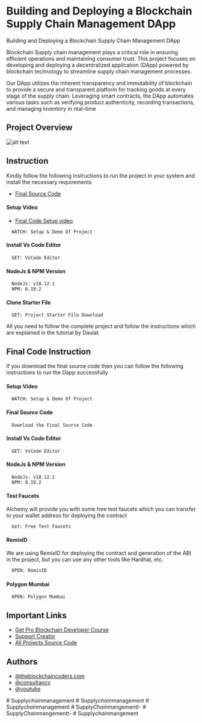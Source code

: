 
# Building and Deploying a Blockchain Supply Chain Management DApp

Building and Deploying a Blockchain Supply Chain Management DApp

Blockchain Supply chain management plays a critical role in ensuring efficient operations and maintaining consumer trust. This project focuses on developing and deploying a decentralized application (DApp) powered by blockchain technology to streamline supply chain management processes.

Our DApp utilizes the inherent transparency and immutability of blockchain to provide a secure and transparent platform for tracking goods at every stage of the supply chain. Leveraging smart contracts, the DApp automates various tasks such as verifying product authenticity, recording transactions, and managing inventory in real-time

## Project Overview

![alt text](https://www.daulathussain.com/wp-content/uploads/2023/09/tracking.png)

## Instruction

Kindly follow the following Instructions to run the project in your system and install the necessary requirements


- [Final Source Code](https://www.theblockchaincoders.com/sourceCode/supply-chain-management-project-source-code)

#### Setup Video
- [Final Code Setup video](https://www.youtube.com/watch?v=LlX-39ywxsU)

```https://code.visualstudio.com/download
  WATCH: Setup & Demo Of Project
```

#### Install Vs Code Editor

```https://code.visualstudio.com/download
  GET: VsCode Editor
```

#### NodeJs & NPM Version

```https://nodejs.org/en/download
  NodeJs: v18.12.1
  NPM: 8.19.2
```

#### Clone Starter File

```https://github.com/daulathussain/Airdrop-Crypto-Starter-File
  GET: Project Starter File Download
```


All you need to follow the complete project and follow the instructions which are explained in the tutorial by Daulat

## Final Code Instruction

If you download the final source code then you can follow the following instructions to run the Dapp successfully

#### Setup Video

```https://code.visualstudio.com/download
  WATCH: Setup & Demo Of Project
```

#### Final Source Code

```https://www.theblockchaincoders.com/SourceCode
  Download the Final Source Code
```

#### Install Vs Code Editor

```https://code.visualstudio.com/download
  GET: VsCode Editor
```

#### NodeJs & NPM Version

```https://nodejs.org/en/download
  NodeJs: v18.12.1
  NPM: 8.19.2
```


#### Test Faucets

Alchemy will provide you with some free test faucets which you can transfer to your wallet address for deploying the contract

```https://www.alchemy.com/faucets
  Get: Free Test Faucets
```

#### RemixID

We are using RemixID for deploying the contract and generation of the ABI in the project, but you can use any other tools like Hardhat, etc.

```https://remix-project.org
  OPEN: RemixID
```

#### Polygon Mumbai

```https://mumbai.polygonscan.com/
  OPEN: Polygon Mumbai
```

## Important Links

- [Get Pro Blockchain Developer Course](https://www.theblockchaincoders.com/pro-nft-marketplace)
- [Support Creator](https://bit.ly/Support-Creator)
- [All Projects Source Code](https://www.theblockchaincoders.com/SourceCode)


## Authors

- [@theblockchaincoders.com](https://www.theblockchaincoders.com/)
- [@consultancy](https://www.theblockchaincoders.com/consultancy)
- [@youtube](https://www.youtube.com/@daulathussain)

#   S u p p l y _ c h a i n _ m a n a g e m e n t  
 #   S u p p l y _ c h a i n _ m a n a g e m e n t  
 #   S u p p l y _ c h a i n _ m a n a g e m e n t  
 #   S u p p l y _ C h a i n _ m a n g e m e n t t -  
 #   S u p p l y _ C h a i n _ m a n g e m e n t t -  
 #   S u p p l y _ c h a i n _ m a n g e m e n t  
 